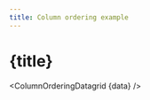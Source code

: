 ```yaml
---
title: Column ordering example
---
```


<script>
import ColumnOrderingDatagrid from '../_datagrids/column-ordering/column-ordering-datagrid.svelte';
import { inventoryData as data } from '$lib/data/data-storage.svelte';
</script>

# {title}

<ColumnOrderingDatagrid {data} />
